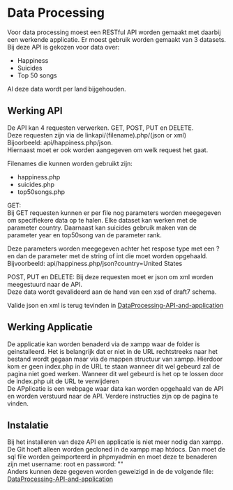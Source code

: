 # Data Processing
  Voor data processing moest een RESTful API worden gemaakt met daarbij een werkende applicatie.
  Er moest gebruik worden gemaakt van 3 datasets. Bij deze API is gekozen voor data over:  
  - Happiness 
  - Suicides
  - Top 50 songs  
  
  Al deze data wordt per land bijgehouden.
 
## Werking API
  De API kan 4 requesten verwerken. GET, POST, PUT en DELETE.   
  Deze requesten zijn via de linkapi/(filename).php/(json or xml)  
  Bijoorbeeld: api/happiness.php/json.   
  Hiernaast moet er ook worden aangegeven om welk request het gaat.
  
  Filenames die kunnen worden gebruikt zijn:
  - happiness.php
  - suicides.php
  - top50songs.php
  
  GET:  
  Bij GET requesten kunnen er per file nog parameters worden meegegeven om specifiekere data op te halen.
  Elke dataset kan werken met de parameter country. Daarnaast kan suicides gebruik maken van de parameter year en top50song van de parameter rank.
  
  Deze parameters worden meegegeven achter het respose type met een ? en dan de parameter met de string of int die moet worden opgehaald.  
  Bijvoorbeeld: api/happiness.php/json?country=United States
  
  POST, PUT en DELETE:
  Bij deze requesten moet er json om xml worden meegestuurd naar de API.  
  Deze data wordt gevalideerd aan de hand van een xsd of draft7 schema.
  
  Valide json en xml is terug tevinden in [DataProcessing-API-and-application](XML_JSON_bestanden)
## Werking Applicatie
De applicatie kan worden benaderd via de xampp waar de folder is geinstalleerd. Het is belangrijk dat er niet in de URL rechtstreeks naar het bestand wordt gegaan maar via de mappen structuur van xampp. Hierdoor kom er geen index.php in de URL te staan wanneer dit wel gebeurd zal de pagina niet goed werken. Wanneer dit wel gebeurd is het op te lossen door de index.php uit de URL te verwijderen  
De APplicatie is een webpage waar data kan worden opgehaald van de API en worden verstuurd naar de API. Verdere instructies zijn op de pagina te vinden.

## Instalatie
Bij het installeren van deze API en applicatie is niet meer nodig dan xampp.  
De Git hoeft alleen worden gecloned in de xampp map htdocs.
Dan moet de sql file worden geimporteerd in phpmyadmin en moet deze te benaderen zijn met username: root en password: ""  
Anders kunnen deze gegeven worden geweizigd in de de volgende file:  [DataProcessing-API-and-application](config)

